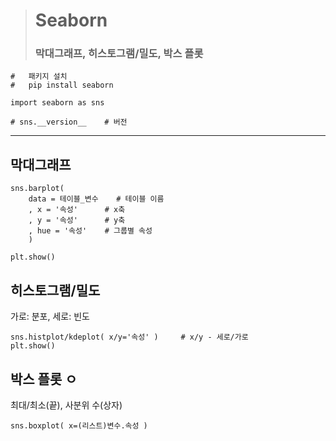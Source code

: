># Seaborn
>### 막대그래프, 히스토그램/밀도, 박스 플롯
```
#   패키지 설치
#   pip install seaborn

import seaborn as sns

# sns.__version__    # 버전
```
---

## 막대그래프
```
sns.barplot(
    data = 테이블_변수    # 테이블 이름
    , x = '속성'      # x축
    , y = '속성'      # y축
    , hue = '속성'    # 그룹별 속성
    )

plt.show()
```

## 히스토그램/밀도
가로: 분포, 세로: 빈도
```
sns.histplot/kdeplot( x/y='속성' )     # x/y - 세로/가로
plt.show()
```

## 박스 플롯 ㅇ
최대/최소(끝), 사분위 수(상자) 
```
sns.boxplot( x=(리스트)변수.속성 )
```
